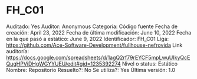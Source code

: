 # FH_C01

Auditado: Yes
Auditor: Anonymous
Categoría: Código fuente
Fecha de creación: April 23, 2022
Fecha de última modificación: June 10, 2022
Fecha en la que pasó a estático: June 9, 2022
Identificador: FH_C01
Liga: https://github.com/Ace-Software-Development/fullhouse-nefrovida
Link auditoría: https://docs.google.com/spreadsheets/d/1agQ2rf79rEYCF5mpLwuUIkyQcEQugHPViDHgWGYYUEU/edit#gid=1235392274
Nivel o status: Estático
Nombre: Repositorio
Resuelto?: No
Se utiliza?: Yes
Última versión: 1.0